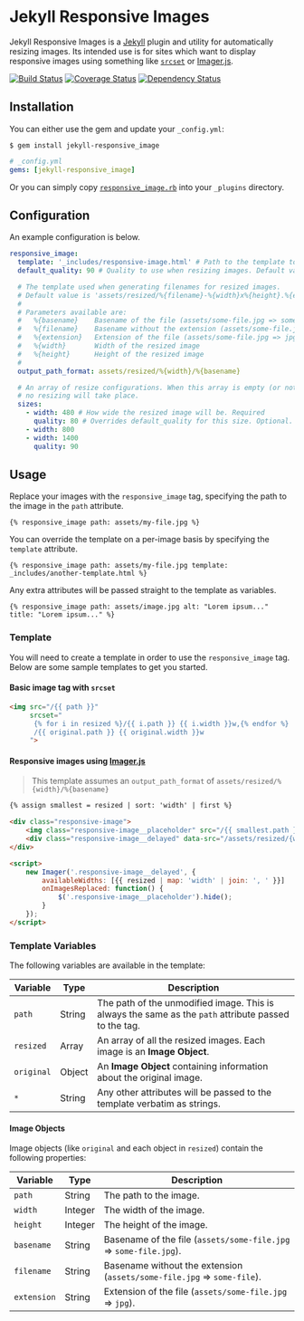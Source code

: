 # Jekyll Responsive Images

Jekyll Responsive Images is a [Jekyll](http://jekyllrb.com/) plugin and utility for automatically resizing images. Its intended use is for sites which want to display responsive images using something like [`srcset`](https://developer.mozilla.org/en-US/docs/Web/HTML/Element/Img#Specifications) or [Imager.js](https://github.com/BBC-News/Imager.js/).

[![Build Status](https://travis-ci.org/wildlyinaccurate/jekyll-responsive-images.svg?branch=master)](https://travis-ci.org/wildlyinaccurate/jekyll-responsive-images)
[![Coverage Status](https://img.shields.io/coveralls/wildlyinaccurate/jekyll-responsive-images.svg)](https://coveralls.io/r/wildlyinaccurate/jekyll-responsive-images)
[![Dependency Status](https://gemnasium.com/wildlyinaccurate/jekyll-responsive-images.svg)](https://gemnasium.com/wildlyinaccurate/jekyll-responsive-images)

## Installation

You can either use the gem and update your `_config.yml`:

```
$ gem install jekyll-responsive_image
```

```yaml
# _config.yml
gems: [jekyll-responsive_image]
```

Or you can simply copy [`responsive_image.rb`](lib/jekyll/responsive_image.rb) into your `_plugins` directory.

## Configuration

An example configuration is below.

```yaml
responsive_image:
  template: '_includes/responsive-image.html' # Path to the template to render. Required.
  default_quality: 90 # Quality to use when resizing images. Default value is 85. Optional.

  # The template used when generating filenames for resized images.
  # Default value is 'assets/resized/%{filename}-%{width}x%{height}.%{extension}'
  #
  # Parameters available are:
  #   %{basename}    Basename of the file (assets/some-file.jpg => some-file.jpg)
  #   %{filename}    Basename without the extension (assets/some-file.jpg => some-file)
  #   %{extension}   Extension of the file (assets/some-file.jpg => jpg)
  #   %{width}       Width of the resized image
  #   %{height}      Height of the resized image
  #
  output_path_format: assets/resized/%{width}/%{basename}

  # An array of resize configurations. When this array is empty (or not specified),
  # no resizing will take place.
  sizes:
    - width: 480 # How wide the resized image will be. Required
      quality: 80 # Overrides default_quality for this size. Optional.
    - width: 800
    - width: 1400
      quality: 90
```

## Usage

Replace your images with the `responsive_image` tag, specifying the path to the image in the `path` attribute.

```
{% responsive_image path: assets/my-file.jpg %}
```

You can override the template on a per-image basis by specifying the `template` attribute.

```
{% responsive_image path: assets/my-file.jpg template: _includes/another-template.html %}
```

Any extra attributes will be passed straight to the template as variables.

```
{% responsive_image path: assets/image.jpg alt: "Lorem ipsum..." title: "Lorem ipsum..." %}
```

### Template

You will need to create a template in order to use the `responsive_image` tag. Below are some sample templates to get you started.

#### Basic image tag with `srcset`

```html
<img src="/{{ path }}"
     srcset="
      {% for i in resized %}/{{ i.path }} {{ i.width }}w,{% endfor %}
      /{{ original.path }} {{ original.width }}w
     ">
```

#### Responsive images using [Imager.js](https://github.com/BBC-News/Imager.js/)

> This template assumes an `output_path_format` of `assets/resized/%{width}/%{basename}`

```html
{% assign smallest = resized | sort: 'width' | first %}

<div class="responsive-image">
    <img class="responsive-image__placeholder" src="/{{ smallest.path }}">
    <div class="responsive-image__delayed" data-src="/assets/resized/{width}/{{ original.basename }}"></div>
</div>

<script>
    new Imager('.responsive-image__delayed', {
        availableWidths: [{{ resized | map: 'width' | join: ', ' }}]
        onImagesReplaced: function() {
            $('.responsive-image__placeholder').hide();
        }
    });
</script>
```

### Template Variables

The following variables are available in the template:

| Variable   | Type   | Description                                                                                          |
|----------- |--------|------------------------------------------------------------------------------------------------------|
| `path`     | String | The path of the unmodified image. This is always the same as the `path` attribute passed to the tag. |
| `resized`  | Array  | An array of all the resized images. Each image is an **Image Object**.                               |
| `original` | Object | An **Image Object** containing information about the original image.                                 |
| `*`        | String | Any other attributes will be passed to the template verbatim as strings.                             |

#### Image Objects

Image objects (like `original` and each object in `resized`) contain the following properties:

| Variable    | Type    | Description                                                             |
|-------------|---------|-------------------------------------------------------------------------|
| `path`      | String  | The path to the image.                                                  |
| `width`     | Integer | The width of the image.                                                 |
| `height`    | Integer | The height of the image.                                                |
| `basename`  | String  | Basename of the file (`assets/some-file.jpg` => `some-file.jpg`).       |
| `filename`  | String  | Basename without the extension (`assets/some-file.jpg` => `some-file`). |
| `extension` | String  | Extension of the file (`assets/some-file.jpg` => `jpg`).                |
